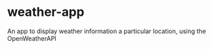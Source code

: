 # weather-app
An app to display weather information a particular location, using the OpenWeatherAPI
